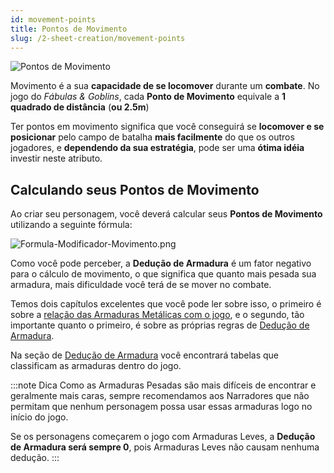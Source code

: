 ```yaml
---
id: movement-points
title: Pontos de Movimento
slug: /2-sheet-creation/movement-points
---
```


![Pontos de Movimento](https://fabulas-e-goblins-book.s3-us-west-2.amazonaws.com/criando-seu-personagem/pontos-de-movimento-01.png)

Movimento é a sua **capacidade de se locomover** durante um **combate**. No jogo do *Fábulas & Goblins*, cada **Ponto de Movimento** equivale a **1 quadrado de distância** (**ou 2.5m**)

Ter pontos em movimento significa que você conseguirá se **locomover e se posicionar** pelo campo de batalha **mais facilmente** do que os outros jogadores, e **dependendo da sua estratégia**, pode ser uma **ótima idéia** investir neste atributo.

## Calculando seus Pontos de Movimento

Ao criar seu personagem, você deverá calcular seus **Pontos de Movimento** utilizando a seguinte fórmula:

![Formula-Modificador-Movimento.png](https://s3.us-west-2.amazonaws.com/fabulas-e-goblins-book/%5Cvscode%5C4d57265e-00a1-47f8-9cdd-262fef474d6b.png)

Como você pode perceber, a **Dedução de Armadura** é um fator negativo para o cálculo de movimento, o que significa que quanto mais pesada sua armadura, mais dificuldade você terá de se mover no combate.

Temos dois capítulos excelentes que você pode ler sobre isso, o primeiro é sobre a [relação das Armaduras Metálicas com o jogo](/docs/7-game-rules/old/metallic-armors-in-game), e o segundo, tão importante quanto o primeiro, é sobre as próprias regras de [Dedução de Armadura](/docs/2-sheet-creation/armor-deduction).

Na seção de [Dedução de Armadura](/docs/2-sheet-creation/armor-deduction) você encontrará tabelas que classificam as armaduras dentro do jogo.

:::note Dica
Como as Armaduras Pesadas são mais difíceis de encontrar e geralmente mais caras, sempre recomendamos aos Narradores que não permitam que nenhum personagem possa usar essas armaduras logo no início do jogo.

Se os personagens começarem o jogo com Armaduras Leves, a **Dedução de Armadura será sempre 0**, pois Armaduras Leves não causam nenhuma dedução.
:::
